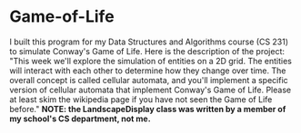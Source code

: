 # Game-of-Life
I built this program for my Data Structures and Algorithms course (CS 231) to simulate Conway's Game of Life. Here is the description of the project: "This week we'll explore the simulation of entities on a 2D grid. The entities will interact with each other to determine how they change over time. The overall concept is called cellular automata, and you'll implement a specific version of cellular automata that implement Conway's Game of Life. Please at least skim the wikipedia page if you have not seen the Game of Life before." 
**NOTE: the LandscapeDisplay class was written by a member of my school's CS department, not me.**
